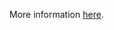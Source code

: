 More information [here](https://docs.bridgecrew.io/docs/ensure-that-cors-disallows-every-resource-to-access-app-services).
